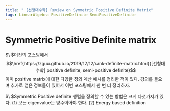 ```yaml
---
title: " [선형대수학] Review on Symmetric Positive Definite Matrix"
tags: LinearAlgebra PositiveDefinite SemiPositiveDefinite
---
```



# Symmetric Positive Definite matrix
$\ $이전의 포스팅에서 $$\href{https://zguu.github.io/2019/12/12/rank-definite-matrix.html}{[선형대수학] positive definite, semi-positive definite}$$ 이미 positive matrix에 대한 다양한 정와 계산 예시를 정리한 적이 있다. 강의를 들으며 추가로 얻은 정보들이 있어서 이번 포스팅에서 한 번 더 정리하자.

$\ $Symmetric Positive definite 행렬을 정의할 수 있는 방법은 크게 다섯가지가 있다.
(1) 모든 eigenvalue는 양수이어야 한다.
(2) Energy based definition
